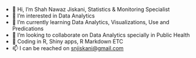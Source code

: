 - 👋 Hi, I’m Shah Nawaz Jiskani, Statistics & Monitoring Specialist
- 👀 I’m interested in Data Analytics
- 🌱 I’m currently learning Data Analytics, Visualizations, Use and Predications
- 💞️ I’m looking to collaborate on Data Analytics specially in Public Health
- 👋 Coding in R, Shiny apps, R Markdown ETC 
- 📫 I can be reached on snjiskani@gmail.com

<!---
snjiskani/snjiskani is a ✨ special ✨ repository because its `README.md` (this file) appears on your GitHub profile.
You can click the Preview link to take a look at your changes.
--->
